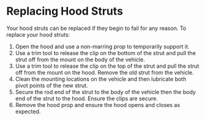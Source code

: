 # Replacing Hood Struts

Your hood struts can be replaced if they begin to fail for any reason. To replace your hood struts:
1. Open the hood and use a non-marring prop to temporarily support it.
2. Use a trim tool to release the clip on the bottom of the strut and pull the strut off from the mount on the body of the vehicle.
3. Use a trim tool to release the clip on the top of the strut and pull the strut off from the mount on the hood. Remove the old strut from the vehicle.
4. Clean the mounting locations on the vehicle and then lubricate both pivot points of the new strut.
5. Secure the rod end of the strut to the body of the vehicle then the body end of the strut to the hood. Ensure the clips are secure.
6. Remove the hood prop and ensure the hood opens and closes as expected.